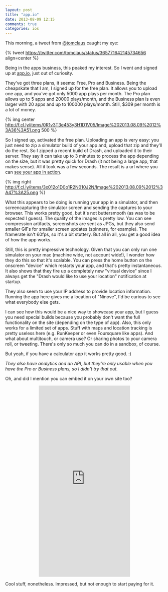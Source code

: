 ```yaml
---
layout: post
title: "app.io"
date: 2013-08-09 12:15
comments: true
categories: ios
---
```


This morning, a tweet from [@tomclaus](http://www.twitter.com/tomclaus) caught my eye:

{% tweet https://twitter.com/tomclaus/status/365771642145734656 align=center %}

Being in the apps business, this peaked my interest. So I went and signed up at [app.io](http://app.io), just out of curiosity.

They've got three plans, it seems: Free, Pro and Business. Being the cheapskate that I am, I signed up for the free plan. It allows you to upload one app, and you've got only 5000 app plays per month. The Pro plan allows up to 5 apps and 20000 plays/month, and the Business plan is even larger with 20 apps and up to 100000 plays/month. Still, $309 per month is a lot of money. 

{% img center http://f.cl.ly/items/0R1v3T3e453y3H1D1V05/Image%202013.08.09%2012%3A36%3A51.png 500 %}

So I signed up, activated the free plan. Uploading an app is very easy: you just need to zip a simulator build of your app and, upload that zip and they'll do the rest. So I zipped a recent build of Drash, and uploaded it to their server. They say it can take up to 3 minutes to process the app depending on the size, but it was pretty quick for Drash (it not being a large app, that makes sense). All it took was a few seconds. The result is a url where you can [see your app in action](https://app.io/VJfCVB).

{% img right http://f.cl.ly/items/3x012o1D0o1R2N010J2N/Image%202013.08.09%2012%3A47%3A25.png %}

What this appears to be doing is running your app in a simulator, and then screencapturing the simulator screen and sending the captures to your browser. This works pretty good, but it's not buttersmooth (as was to be expected I guess). The quality of the images is pretty low. You can see compression artifacts, screenshots are sent as JPGs, but they also send smaller GIFs for smaller screen updates (spinners, for example). The framerate isn't 60fps, so it's a bit stuttery. But all in all, you get a good idea of how the app works.

Still, this is pretty impressive technology. Given that you can only run one simulator on your mac (machine wide, not account wide!), I wonder how they do this so that it's scalable. 
You can press the home button on the onscreen "device" which restarts your app, and that's pretty instantaneous. It also shows that they fire up a completely new "virtual device" since I always get the "Drash would like to use your location" notification at startup. 

They also seem to use your IP address to provide location information. Running the app here gives me a location of "Ninove", I'd be curious to see what everybody else gets.

I can see how this would be a nice way to showcase your app, but I guess you need special builds because you probably don't want the full functionality on the site (depending on the type of app). Also, this only works for a limited set of apps. Stuff with maps and location tracking is pretty useless here (e.g. RunKeeper or even Foursquare like apps). And what about multitouch, or camera use? Or sharing photos to your camera roll, or tweeting. There's only so much you can do in a sandbox, of course.

But yeah, if you have a calculator app it works pretty good. :) 

_They also have analytics and an API, but they're only usable when you have the Pro or Business plans, so I didn't try that out._

Oh, and did I mention you can embed it on your own site too? 

<center><iframe src="https://app.io/VJfCVB?orientation=portrait&device=iphone5" height="607px" width="291px" frameborder="0" allowtransparency="true" scrolling="no"></iframe></center>

Cool stuff, nonetheless. Impressed, but not enough to start paying for it.

